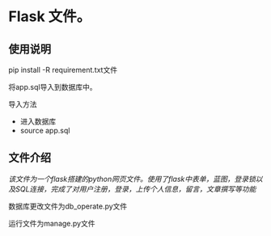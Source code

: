 # Flask 文件。

##  使用说明  

 pip install -R requirement.txt文件

 将app.sql导入到数据库中。

 导入方法

- 进入数据库
- source app.sql

## 文件介绍

*该文件为一个flask搭建的python网页文件。使用了flask中表单，蓝图，登录锁以及SQL连接，完成了对用户注册，登录，上传个人信息，留言，文章撰写等功能*

 数据库更改文件为db_operate.py文件

 运行文件为manage.py文件

